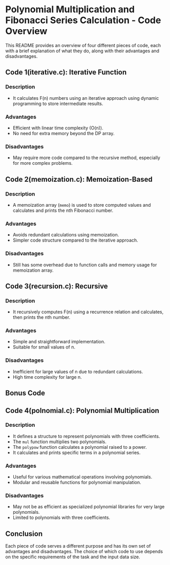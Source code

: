 # Polynomial Multiplication and Fibonacci Series Calculation - Code Overview

This README provides an overview of four different pieces of code, each with a brief explanation of what they do, along with their advantages and disadvantages.

## Code 1(iterative.c): Iterative Function

### Description

- It calculates F(n) numbers using an iterative approach using dynamic programming to store intermediate results.

### Advantages

- Efficient with linear time complexity (O(n)).
- No need for extra memory beyond the DP array.

### Disadvantages

- May require more code compared to the recursive method, especially for more complex problems.

## Code 2(memoization.c): Memoization-Based

### Description

- A memoization array (`memo`) is used to store computed values and calculates and prints the nth Fibonacci number.

### Advantages

- Avoids redundant calculations using memoization.
- Simpler code structure compared to the iterative approach.

### Disadvantages

- Still has some overhead due to function calls and memory usage for memoization array.

## Code 3(recursion.c): Recursive

### Description

- It recursively computes F(n) using a recurrence relation and calculates, then prints the nth number.

### Advantages

- Simple and straightforward implementation.
- Suitable for small values of n.

### Disadvantages

- Inefficient for large values of n due to redundant calculations.
- High time complexity for large n.

## Bonus Code

## Code 4(polnomial.c): Polynomial Multiplication

### Description

- It defines a structure to represent polynomials with three coefficients.
- The `mul` function multiplies two polynomials.
- The `polypow` function calculates a polynomial raised to a power.
- It calculates and prints specific terms in a polynomial series.

### Advantages

- Useful for various mathematical operations involving polynomials.
- Modular and reusable functions for polynomial manipulation.

### Disadvantages

- May not be as efficient as specialized polynomial libraries for very large polynomials.
- Limited to polynomials with three coefficients.

## Conclusion

Each piece of code serves a different purpose and has its own set of advantages and disadvantages. The choice of which code to use depends on the specific requirements of the task and the input data size.
